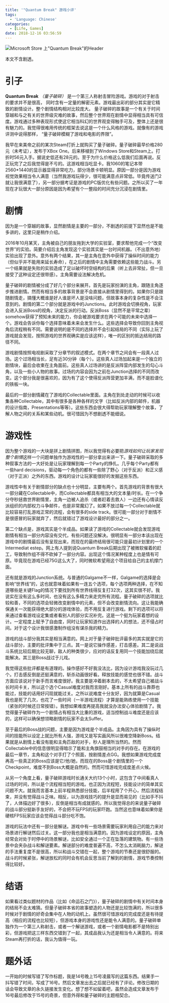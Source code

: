 ```yaml
---
title: '"Quantum Break" 游戏小评'
tags:
  - 'Language: Chinese'
categories:
  - [Life, Games]
date: 2018-12-16 03:56:59
---
```


![Microsoft Store 上"Quantum Break"的Header](/images/qbreak.jpeg)

本文不含剧透。

<!-- more -->

# 引子

**Quantum Break** *（量子破碎）* 是一个第三人称射击冒险游戏。游戏的对于射击的要求并不是很高， 同时含有一定量的解密元素。游戏最出彩的部分其实是它精致的剧情设计。整个剧情结构相对比较庞大。 量子破碎的故事是一个有关于时间穿越和与之有关的世界级灾难的故事，然后整个世界观在剧情中显得相当具有可信度。游戏通过多种表现形式使这它相当科幻的世界观变得触手可及，整体上还是很有魅力的。我觉得很难用传统的框架去说这是一个什么风格的游戏。就像有的游戏评测中说得那样， “量子破碎模糊了游戏和电影的界限”。

我早在来美帝之前的某次Steam打折上就购买了量子破碎。量子破碎最早价格280元（未考证），发布于XBox One。后来移植到了Windows Store和Steam上。打折时56元入手。据说史低还有28元的。至于为什么价格这么低我们后面再说。反正玩完了之后我觉得是不亏的。这游戏相当吃显卡。我1060的笔记本带2560*1440的显示器显得非常吃力，部分场景卡顿明显。原因一部分是因为游戏视觉效果相当令人满意（当然我游戏玩得少，很可能满意点非常低。毕竟传送门2就让我很满意了），另一部分据考证是游戏的PC版优化有些问题。之所以买了一年现在才玩很大一部分原因是因为希望有个一整段的时间充分沉浸在剧情里。

# 剧情

因为是一个穿越的故事，显然剧情是主要的一部分，不剧透的前提下显然也是不能多讲的，这里只是稍作介绍。

2016年10月某天，主角被自己的朋友拖到大学的实验室，要求帮他完成一个“改变世界”的实验。简要介绍后主角发现这个实验其实是一台时间机器。（不出意外地）实验出现了意外。意外有两个结果，其一是主角在意外中获得了操纵时间的能力（但似乎并不能用来延长寿命），在之后的剧情中主角需要依赖这些能力战斗。另一个结果就是失败的实验造成了足以破坏时空结构的后果（听上去非常扯，但一旦接受了这种设定还很带感）。主角需要设法解决危机。

量子破碎的剧情被分成了好几个部分来展开。首先是玩家扮演的主角，跟随主角逐步推进剧情。然而有相当多的故事背景是不会直接从剧情里得到的。如果你只是跟随剧情走，搞懂大概谁是好人谁是坏人是没啥问题，但故事本身的复杂性是不会注意到的。剧情的第二个部分就是游戏中的Junctions。此时游戏会切换视角，玩家会进入反派Boss的视角，决定反派的行动。反派Boss（显然不是平常之辈）somehow获得了预知未来的能力，你会被游戏要求在两个可能的未来中选择一个。游戏会告诉你每个选择意味着未来会发生什么。这些选择会导致你回到主角视角后流程稍有不同。需要说明的是不同的选择并不会引起结局的不同（实际上玩了游戏就会发现，按照游戏的世界观确实是应该这样），唯一的区别的抵达结局的路径不同。

游戏剧情按照电视剧采取了分章节的叙述模式。在两个章节之间会有一段真人过场。这个过场相当长，足有近30分钟（每个）。这些真人过场加起来是一个独立的剧情块，最后会收束在主角面前。这些真人过场讲的是反派阵营内部发生的勾心斗角，以及一些小人物的故事。过场的内容会因为之前在Junction选择的不同而改变。这个部分我是很喜欢的，因为有了这个使得反派阵营更加丰满，而不是脸谱化的铁板一块。

最后的一部分剧情藏在了游戏的Collectable里面。主角在到处走动的时候可以收集各种Collectable，其中有很多是各种各样的文字（比如反派内部的邮件，机器的设计指南，Presentations等等）。这些东西会很大得帮助玩家理解整个故事，了解人物之间的关系和某些动机。很可惜因为不想剧透不能细说。

# 游戏性

因为整个游戏的一大块是拼上剧情拼图，所以我觉得有必要把*游戏如何让玩家发现整个剧情*这样一个问题单独作为游戏性的一部分拿出来讲一下。量子破碎采取的多种叙事方法的一大好处是让玩家理解到每一个Party的挣扎。几乎每个Party都有一些hard decisions，驱动每一个角色的都有一些除了野心（对于反派）和正义感（对于正派）之外的东西。游戏的设计让玩家能很好的发掘这些东西。

游戏性中有关于剧情部分的缺点也十分明显，主要有两个。首先游戏的背景有很大一部分藏在Collectable中，而Collectable都具有相当大的文本量/时长。在一个争分夺秒拯救世界剧情里，主角一边被人追杀（或者赶着去救人）一边还有心情读反派组织的内部权力斗争邮件，也是非常魔幻了。如果不放过每一个Collectable就比较容易打乱游戏正常的流程，会有很多的side track。很可能一部分对于剧情不是很感冒的玩家就弃了，然后就错过了游戏设计最好的部分之一。

第二个缺点是，游戏其实是个半成品。如果读了游戏的Collectable就会发现游戏剧情有相当一部分内容没有交代，有些问题还没解决。很明显有一部分本该出现在游戏中的剧情最后没有呈现出来，而现在的最终结局很可能只是最初计划里的一个Intermediat estep。网上有人提到说Quantum Break后期出现了被微软催着的赶工，导致制作组不得不砍掉了一部分内容。出现这个情况某种程度上也是情有可原。毕竟现在游戏已经75G这么大了，同时微软希望用这个项目给自己的主机撑门面。

还有就是游戏的Junction系统。与普通的Galgame不一样，Galgame的选择是会影响“世界线”的，这也就意味着如果有一连五个选项，每个选项两种选择，在不知道哪些是关键Flag的情况下要找到所有世界线得反复打32次，这其实很不好。我说实在没有这么多时间，也没有这么多精力来走完所有流程。量子破碎的选项就比较和善，不同的选项会轻微改变剧情中的元素，但不会改变剧情流向。这让我能确保通关一次能获得绝大部分的游戏体验，而不用反复进行游戏。剩下的选项可以将来通过查看游戏设定集或者看别人的部分实况补完。这是一个挺为玩家着想的设计。一定程度上赋予了自由度，同时让玩家知道作出选择的人的想法，还不侵占时间。对于这个设计我很感激制作组没有谋杀我的精力。

游戏的战斗部分我其实是相当满意的。网上对于量子破碎批评最多的其实就是它的战斗部分，主要的批评集中于三点。其一是说它操作感差，打击感差。其二是说战斗系统比较后期比较无聊，敌人的种类很少，应对的话反复用同一个技能加绕后就能解决。其三是Boss战过于儿戏。

我觉得这些批评都是有道理的。操作感好不好我没法比，因为设计游戏我没玩过几个。打击感反倒是还挺满意的，斩杀动画很好看。释放技能的感觉也很不错。战斗方面应该说对于新手而言难度很好。我主要是冲着剧本去的，不太希望自己被战斗长时间卡关，所以这个选个Casual难度对我而言刚好。基本上所有的战斗靠莽也能过，技能的话用好闪现就能过关。之所以说难度十分友好，因为就算是Casual我也是死了几次，也花了一些时间（一半游戏流程）才算是能熟练使用一个技能（紧张的时候还日常按错）。我想如果难度再提高我就没办法安心体验剧情了。我觉得量子破碎作为一个剧情占有相当大比重的游戏，适当控制战斗难度还是应该的，这样可以确保想领略剧情的玩家不会太Suffer。

至于最后的Boss战的问题，主要是因为游戏是个半成品。主角因为具有了操纵时间的技能所以设定上就比所有人强，游戏又是写实画风所以很难空降新Boss。结果就是从剧情上看没有能和主角匹敌的对手，秒人是理所当然的。然而Collectable中的信息很明显得暗示了能和主角旗鼓相当的对手的存在。在游戏的最后一章节，主角和这个对手打了个照面，按剧情差点GG。我想如果游戏完成度再高一些真正的Boss应该是它/他/她，而现在的Boss是个剧情里的一个Checkpoint，难度不到Boss大概是自然的。然而可惜游戏完成度差点火候。

从另一个角度上看，量子破碎游戏时长通关大约13个小时，这包含了中间看真人过场的时间，所以是个流程相当短的游戏。也正因为流程短，技能设计的简单其实问题不大。就我而言基本上前半程熟悉部分技能，后半程用了个开心，然后流程结束，并没有觉得战斗乏味。相反，以为游戏技巧的提升是显而易见的（比如手不抖了，人体描边好了很多），反倒是相当有成就感的。所以我觉得总的来说量子破碎的战斗部分挺新手友好的，不会把不玩FPS的玩家吓跑。当然这也意味着如果你是硬核FPS玩家应该会觉得战斗部分吃不饱。

游戏的玩法中还有一部分是解谜。游戏中有一些场景需要玩家利用自己的能力来对场景进行解谜然后过关。这一部分我也是相当满意的。因为游戏设定的原因，主角经常会对处于时停中的场景解谜，比如安全通过一个正在坠落的建筑物。有一些场景中会夹杂战斗和解谜要素。解谜部分的难度普遍不高，不怎么太消耗脑力，解谜的手法重复度不是很高，所以和战斗交错在一起，整个游戏的节奏还是很舒服的。战斗的时候紧张，解谜放松的同时会有机会反思当前了解到的剧情，游戏节奏控制得比较好。

# 结语

如果看过类似题材的作品（比如《命运石之门》），量子破碎的剧情中有关时间本身的结局不会太难猜。但量子破碎本省的故事塑造的人物还是比较饱满的，所以很多时候对于剧情的好奇会集中在人物的动机上。虽然很可惜游戏的完成度还是有待提高（相应的流程也比较短），但游戏本身的游戏性还是能令人满意的。量子破碎单独作为一个第三人称射击，或者一个解谜游戏，或者一个剧情电影都不是特别出彩，但游戏把这三样东西交错到了一起，其成品我认为还是相当令人满意的。将来Steam再打折的话，我认为值得一玩。

# 题外话

一开始的时候写错了写作标题，我是14号晚上15号凌晨写的这篇东西。结果手一抖写错了时间，写成了16号。然后文章发出去之后就已经有了评论。修改日期的话会导致文章的永久链接发生变化。想了想不如留着吧，虽然会造成文章发布于16号最后修改于15号的奇景，但意外得和量子破碎的主题相契合。
